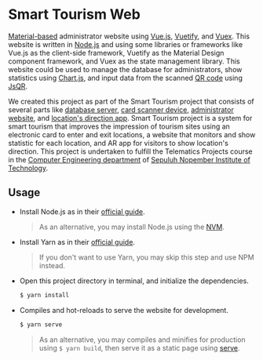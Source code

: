 # Smart Tourism Web

[Material-based](https://material.io/) administrator website using [Vue.js](https://vuejs.org/), [Vuetify](https://vuetifyjs.com/en/), and [Vuex](https://vuex.vuejs.org/).
This website is written in [Node.js](https://nodejs.org/en/) and using some libraries or frameworks like Vue.js as the client-side framework, Vuetify as the Material Design component framework, and Vuex as the state management library.
This website could be used to manage the database for administrators, show statistics using [Chart.js](https://www.chartjs.org/), and input data from the scanned [QR code](https://en.wikipedia.org/wiki/QR_code) using [JsQR](https://www.npmjs.com/package/jsqr).

We created this project as part of the Smart Tourism project that consists of several parts like [database server](https://github.com/threeal/smart-tourism-server), [card scanner device](https://github.com/threeal/smart-tourism-device), [administrator website](https://github.com/threeal/smart-tourism-web), and [location's direction app](https://github.com/threeal/smart-tourism-app).
Smart Tourism project is a system for smart tourism that improves the impression of tourism sites using an electronic card to enter and exit locations, a website that monitors and show statistic for each location, and AR app for visitors to show location's direction.
This project is undertaken to fulfill the Telematics Projects course in the [Computer Engineering department](https://www.its.ac.id/study-at-its/faculties-and-departments/faculty-electrical-technology/computer-engineering/) of [Sepuluh Nopember Institute of Technology](https://www.its.ac.id/).

## Usage

- Install Node.js as in their [official guide](https://nodejs.org/en/download/).
  > As an alternative, you may install Node.js using the [NVM](https://github.com/nvm-sh/nvm).
- Install Yarn as in their [official guide](https://classic.yarnpkg.com/en/docs/install/).
  > If you don't want to use Yarn, you may skip this step and use NPM instead.
- Open this project directory in terminal, and initialize the dependencies.
  ```bash
  $ yarn install
  ```
- Compiles and hot-reloads to serve the website for development.
  ```bash
  $ yarn serve
  ```
  > As an alternative, you may compiles and minifies for production using `$ yarn build`, then serve it as a static page using [serve](https://www.npmjs.com/package/serve).
